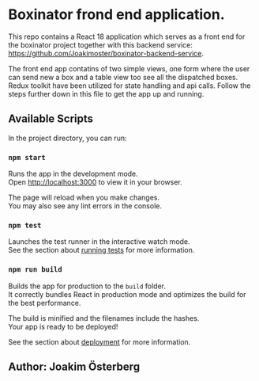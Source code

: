 # Boxinator frond end application. 
This repo contains a React 18 application which serves as a front end for the boxinator project together with this backend service: https://github.com/Joakimoster/boxinator-backend-service. 

The front end app contatins of two simple views, one form where the user can send new a box and a table view too see all the dispatched boxes. Redux toolkit have been utilized for state handling and api calls. Follow the steps further down in this file to get the app up and running.

## Available Scripts

In the project directory, you can run:

### `npm start`

Runs the app in the development mode.\
Open [http://localhost:3000](http://localhost:3000) to view it in your browser.

The page will reload when you make changes.\
You may also see any lint errors in the console.

### `npm test`

Launches the test runner in the interactive watch mode.\
See the section about [running tests](https://facebook.github.io/create-react-app/docs/running-tests) for more information.

### `npm run build`

Builds the app for production to the `build` folder.\
It correctly bundles React in production mode and optimizes the build for the best performance.

The build is minified and the filenames include the hashes.\
Your app is ready to be deployed!

See the section about [deployment](https://facebook.github.io/create-react-app/docs/deployment) for more information.

## Author: Joakim Österberg

